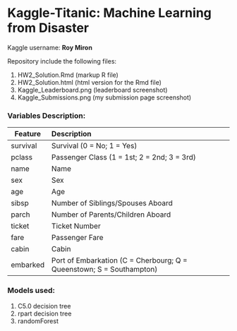 # Kaggle-Titanic: Machine Learning from Disaster

Kaggle username: **Roy Miron**

Repository include the following files:
1. HW2_Solution.Rmd (markup R file)
2. HW2_Solution.html (html version for the Rmd file)
3. Kaggle_Leaderboard.png (leaderboard screenshot)
4. Kaggle_Submissions.png (my submission page screenshot)


### Variables Description:

|Feature |  Description|
|-------------|:------------------------------------------------|
|survival |  Survival (0 = No; 1 = Yes)|
|pclass |  Passenger Class (1 = 1st; 2 = 2nd; 3 = 3rd)|
|name  |  Name|
|sex |   Sex|
|age |  Age|
|sibsp  |   Number of Siblings/Spouses Aboard|
|parch  |   Number of Parents/Children Aboard|
|ticket |   Ticket Number|
|fare  |   Passenger Fare|
|cabin  |   Cabin|
|embarked |   Port of Embarkation (C = Cherbourg; Q = Queenstown; S = Southampton)|


### Models used:
1. C5.0 decision tree
2. rpart decision tree
3. randomForest
